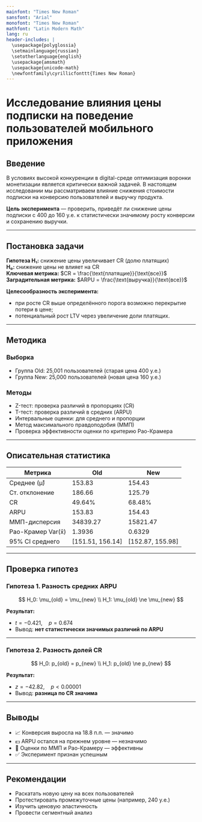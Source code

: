 ```yaml
---
mainfont: "Times New Roman"
sansfont: "Arial"
monofont: "Times New Roman"
mathfont: "Latin Modern Math"
lang: ru
header-includes: |
  \usepackage{polyglossia}
  \setmainlanguage{russian}
  \setotherlanguage{english}
  \usepackage{amsmath}
  \usepackage{unicode-math}
  \newfontfamily\cyrillicfonttt{Times New Roman}
---
```


# Исследование влияния цены подписки на поведение пользователей мобильного приложения

## Введение

В условиях высокой конкуренции в digital-среде оптимизация воронки монетизации является критически важной задачей. В настоящем исследовании мы рассматриваем влияние снижения стоимости подписки на конверсию пользователей и выручку продукта.

**Цель эксперимента** — проверить, приведёт ли снижение цены подписки с 400 до 160 у.е. к статистически значимому росту конверсии и сохранению выручки.

---

## Постановка задачи

**Гипотеза H₁:** снижение цены увеличивает CR (долю платящих)  
**H₀:** снижение цены не влияет на CR  
**Ключевая метрика:** $CR = \frac{\text{платящие}}{\text{все}}$  
**Заградительная метрика:** $ARPU = \frac{\text{выручка}}{\text{все}}$

**Целесообразность эксперимента:**
- при росте CR выше определённого порога возможно перекрытие потери в цене;
- потенциальный рост LTV через увеличение доли платящих.

---

## Методика

### Выборка

- Группа Old: 25,001 пользователей (старая цена 400 у.е.)
- Группа New: 25,000 пользователей (новая цена 160 у.е.)

### Методы

- Z-тест: проверка различий в пропорциях (CR)
- T-тест: проверка различий в средних (ARPU)
- Интервальные оценки: для среднего и пропорции
- Метод максимального правдоподобия (ММП)
- Проверка эффективности оценки по критерию Рао-Крамера

---

## Описательная статистика

| Метрика         | Old         | New         |
|------------------|--------------|--------------|
| Среднее (μ̂)      | 153.83       | 154.43       |
| Ст. отклонение    | 186.66       | 125.79       |
| CR               | 49.64%       | 68.48%       |
| ARPU             | 153.83       | 154.43       |
| ММП-дисперсия     | 34839.27     | 15821.47     |
| Рао-Крамер Var(x̄)| 1.3936       | 0.6329       |
| 95% CI среднего   | [151.51, 156.14] | [152.87, 155.98] |

---

## Проверка гипотез

### Гипотеза 1. Разность средних ARPU

$$
H_0: \mu_{old} = \mu_{new} \\
H_1: \mu_{old} \ne \mu_{new}
$$

**Результат:**
- $t = -0.421,\quad p = 0.674$
- Вывод: **нет статистически значимых различий по ARPU**

---

### Гипотеза 2. Разность долей CR

$$
H_0: p_{old} = p_{new} \\
H_1: p_{old} \ne p_{new}
$$

**Результат:**
- $z = -42.82,\quad p < 0.00001$
- Вывод: **разница по CR значима**

---

## Выводы

- 📈 Конверсия выросла на 18.8 п.п. — значимо
- 💵 ARPU остался на прежнем уровне — незначимо
- 🔁 Оценки по ММП и Рао-Крамеру — эффективны
- ✅ Эксперимент признан успешным

---

## Рекомендации

- Раскатать новую цену на всех пользователей
- Протестировать промежуточные цены (например, 240 у.е.)
- Изучить ценовую эластичность
- Провести сегментный анализ
